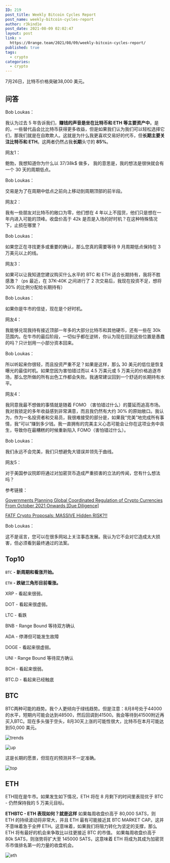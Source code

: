 ```yaml
---
ID: 219
post_title: Weekly Bitcoin Cycles Report
post_name: weekly-bitcoin-cycles-report
author: r3kind1e
post_date: 2021-08-09 02:02:47
layout: post
link: >
  https://0range.team/2021/08/09/weekly-bitcoin-cycles-report/
published: true
tags:
  - crypto
categories:
  - crypto
---
```

7月26日，比特币价格突破38,000 美元。

## 问答

Bob Loukas：

我认为过去 5 年告诉我们，**赚钱的声音是坐在比特币和 ETH 等主要资产中**。是的，一些替代品会比比特币获得更多收益，但是如果我们认为我们可以轻松选择它们，那我们就是在自欺欺人。这就是为什么我更喜欢交易好的代币，但**长期主要关注比特币和 ETH**。这两者仍然占我**长期**头寸的 **85%**。



网友1：

鲍勃，我想知道你为什么以 37/38k$ 做多，
我的意思是，我的想法是很快就会有一个 30 天的周期低点。

Bob Loukas：

交易是为了在周期中低点之前向上移动到周期顶部的前半段。



网友2：

我有一些朋友对比特币的敞口为零，他们想在 4 年以上不囤货，他们只是想在一年内进入可能的顶峰。收盘价高于 42k 是否是入场的好时机？在这种特殊情况下，止损在哪里？ 

Bob Loukas：

如果您正在寻找更多或重要的确认，那么您真的需要等待 9 月周期低点保持在 3 万美元以上的线。



网友3：

如果可以让我知道您建议购买什么水平的 BTC 和 ETH 适合长期持有，我将不胜感激？（ps 最近，在 37K-40K 之间进行了 2 次交易后，我现在投资不足，想将 30% 的比例分配给长期持有）

Bob Loukas：

如果你是牛市的信徒，现在是个好时机。  



网友4：

我能够兑现我持有接近顶部一年多的大部分比特币和其他硬币，还有一些在 30k 范围内。在牛市的最后阶段，一切似乎都在逆转，你认为现在回到这些位置是愚蠢的吗？只计划用一小部分资本回来。

Bob Loukas：

所以听起来你很轻，而且投资严重不足？如果是这样，那么 30 美元的低位是恢复曝光的最佳时机。如果您因为害怕错过而以 4.5 万美元或 5 万美元的价格追逐市场，那么您所做的所有出色工作都会失败。我通常建议回到一个舒适的长期持有水平。 

网友4：

我同意我最不想做的事情就是随着 FOMO （害怕错过什么）的蔓延而追高市场。我对我锁定的多年收益感到非常满意，而且我仍然有大约 30% 的原始敞口。我认为，作为一名投资者和交易员，我很难接受的部分是，如果我“完美”地完成所有事情，我“可以”赚到多少钱。我一直拥有的完美主义心态可能会让你在这项业务中丧生，导致你在最糟糕的时候重新陷入 FOMO（害怕错过什么）。

Bob Loukas：

我们永远不会完美，我们只想避免大错误并领先于曲线。



网友5：

对于美国参议院即将通过对加密货币造成严重损害的立法的传闻，您有什么想法吗？

参考链接：

[Governments Planning Global Coordinated Regulation of Crypto Currencies From October 2021 Onwards [Due Diligence]](https://www.reddit.com/r/CryptoCurrency/comments/o9fd7l/governments_planning_global_coordinated/)

[FATF Crypto Proposals: MASSIVE Hidden RISK?!! ](https://www.youtube.com/watch?app=desktop&v=cZyTDJPnp14)

Bob Loukas：

这不是谣言，您可以在很多网站上关注事态发展。我认为它不会对它造成太大损害，但必须看到最终通过的法案。



## Top10

`BTC` **- 新周期和看涨开始。**

`ETH` **- 跌破三角形目前看涨。**

XRP - 看起来很弱。

DOT - 看起来很虚弱。

LTC - 看跌

BNB - Range Bound 等待双方确认

ADA - 停滞但可能发生故障

DOGE - 看起来很虚弱。

UNI - Range Bound 等待双方确认

BCH - 看起来很弱。

BTC.D - 看起来已经触底



## BTC

BTC两种可能的趋势。我个人更倾向于绿线趋势。但是注意：8月8号处于44000的水平，短期内可能会达到48500，然后回调到41500。我会等待到41500附近再买入BTC。现在多头强于空头，8月30天上涨的可能性很大，比特币在本月可能达到50,000 美元。

![trends](http://0range.team/wp-content/uploads/2021/08/202108081.png)

![up](http://0range.team/wp-content/uploads/2021/08/202108082.png)

这是长期的愿景，但现在的预测并不一定准确。

![top](http://0range.team/wp-content/uploads/2021/08/202108084.png)



## ETH

ETH现在是牛市。如果发生如下情况，ETH 将在 8 月剩下的时间里表现优于 BTC - 仍然保持我的 5 万美元目标。

**ETHBTC - ETH 表现如何？就是这样**
如果每周收盘价高于 80,000 SATS，则 ETH 的持续波动将非常大，并且 ETH 最有可能接近其 BTC MARKET CAP。这并不意味着急于全押 ETH。这意味着，如果我们将阻力转化为坚定的支撑，那么 ETH 将有最好的机会来争取比以往更接近 BTC 的市值。
如果每周收盘价高于 80k SATS，则涨势将扩大至 145000 SATS，这意味着 ETH 将成为其成为加密货币市值排名第一的力量的收盘机会。 

![eth](http://0range.team/wp-content/uploads/2021/08/202108083.png)

